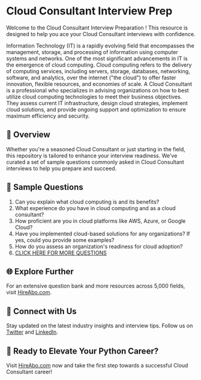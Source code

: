 # Cloud Consultant Interview Prep

Welcome to the Cloud Consultant Interview Preparation ! This resource is designed to help you ace your Cloud Consultant interviews with confidence.

Information Technology (IT) is a rapidly evolving field that encompasses the management, storage, and processing of information using computer systems and networks. One of the most significant advancements in IT is the emergence of cloud computing. Cloud computing refers to the delivery of computing services, including servers, storage, databases, networking, software, and analytics, over the internet ("the cloud") to offer faster innovation, flexible resources, and economies of scale. A Cloud Consultant is a professional who specializes in advising organizations on how to best utilize cloud computing technologies to meet their business objectives. They assess current IT infrastructure, design cloud strategies, implement cloud solutions, and provide ongoing support and optimization to ensure maximum efficiency and security.

## 🚀 Overview

Whether you're a seasoned Cloud Consultant or just starting in the field, this repository is tailored to enhance your interview readiness. We've curated a set of sample questions commonly asked in Cloud Consultant interviews to help you prepare and succeed.

## 📝 Sample Questions

1. Can you explain what cloud computing is and its benefits?
2. What experience do you have in cloud computing and as a cloud consultant?
3. How proficient are you in cloud platforms like AWS, Azure, or Google Cloud?
4. Have you implemented cloud-based solutions for any organizations? If yes, could you provide some examples?
5. How do you assess an organization's readiness for cloud adoption?
6. [CLICK HERE FOR MORE QUESTIONS](https://hireabo.com/job/0_4_9/Cloud%20Consultant)

## 🌐 Explore Further

For an extensive question bank and more resources across 5,000 fields, visit [HireAbo.com](https://www.hireabo.com).

## 📱 Connect with Us

Stay updated on the latest industry insights and interview tips. Follow us on [Twitter](https://twitter.com/hireabo) and [LinkedIn](https://www.linkedin.com/in/hire-abo-3609972a8/).

## 🚀 Ready to Elevate Your Python Career?

Visit [HireAbo.com](https://www.hireabo.com) now and take the first step towards a successful Cloud Consultant career!